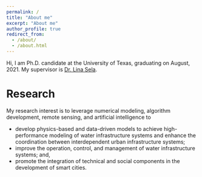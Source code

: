 ```yaml
---
permalink: /
title: "About me"
excerpt: "About me"
author_profile: true
redirect_from: 
  - /about/
  - /about.html
---
```


Hi, I am Ph.D. candidate at the University of Texas, graduating on August, 2021. My supervisor is [Dr. Lina Sela](https://sela.caee.utexas.edu).

Research
========

My research interest is to leverage numerical modeling, algorithm development, remote sensing,
and artificial intelligence to
* develop physics-based and data-driven models to achieve high-performance modeling of
water infrastructure systems and enhance the coordination between
interdependent urban infrastructure systems;
* improve the operation, control, and management of water infrastructure systems; and,
* promote the integration of technical and social components in the development of smart cities.



